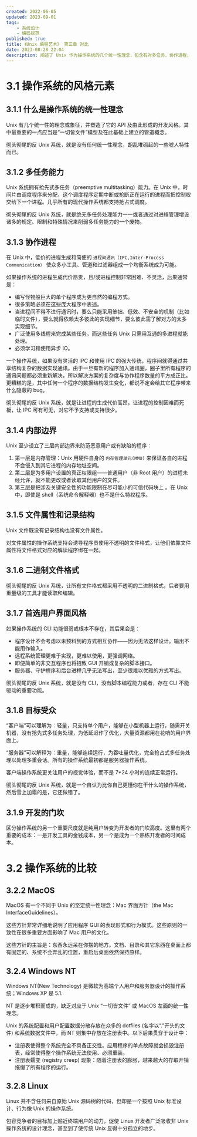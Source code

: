 ```yaml
---
created: 2022-06-05
updated: 2023-09-01
tags:
    - 系统设计
    - 编码规范
published: true
title: 《Unix 编程艺术》 第三章 对比
date: 2023-08-28 22:04
description: 阐述了 Unix 作为操作系统的几个统一性理念，包含有对多任务，协作进程，二进制文件，CLI 等内容的思考，也对比了与 MacOS，Windows 等操作系统的差异。
---
```


# 3.1 操作系统的风格元素

## 3.1.1 什么是操作系统的统一性理念

Unix 有几个统一性的理念或象征，并塑造了它的 API 及由此形成的开发风格。其中最重要的一点应当是“一切皆文件”模型及在此基础上建立的管道概念。

彻头彻尾的反 Unix 系统，就是没有任何统一性理念，胡乱堆砌起的一些唬人特性而已。

## 3.1.2 多任务能力

Unix 系统拥有抢先式多任务（preemptive multitasking）能力。在 Unix 中，时间片由调度程序来分配，这个调度程序定期中断或抢断正在运行的进程而把控制权交给下一个进程。几乎所有的现代操作系统都支持抢占式调度。

彻头彻尾的反 Unix 系统，就是绝无多任务处理能力一一或者通过对进程管理增设诸多的规定、限制和特殊情况来削弱多任务能力的一个废物。

## 3.1.3 协作进程

在 Unix 中，低价的进程生成和简便的 `进程间通讯（IPC,Inter-Process Communication）` 使众多小工具、管道和过滤器组成一个均衡系统成为可能。

如果操作系统的进程生成代价昂贵，且/或进程控制非常困难、不灵活，后果通常是：

-   编写怪物般巨大的单个程序成为更自然的编程方式。
-   很多策略必须在这些庞大程序中表述。
-   当进程间不得不进行通讯时，要么只能采用笨拙、低效、不安全的机制（比如临时文件），要么就得依赖太多彼此的实现细节，要么彼此需了解对方的太多实现细节。
-   广泛使用多线程来完成某些任务，而这些任务 Unix 只需用互通的多进程就能处理。
-   必须学习和使用异步 IO。

一个操作系统，如果没有灵活的 IPC 和使用 IPC 的强大传统，程序间就得通过共享结构复杂的数据实现通讯。由于一旦有新的程序加入通讯圈，圈子里所有程序的通讯问题都必须重新解决，所以解决方案的复杂度与协作程序数量的平方成正比。更糟糕的是，其中任何一个程序的数据结构发生变化，都说不定会给其它程序带来什么隐蔽的 bug。

彻头彻尾的反 Unix 系统，就是让进程的生成代价高昂，让进程的控制因难而死板，让 IPC 可有可无，对它不予支持或支持很少。

## 3.1.4 内部边界

Unix 至少设立了三层内部边界来防范恶意用户或有缺陷的程序：

1. 第一层是内存管理：Unix 用硬件自身的 `内存管理单元(MMU)` 来保证各自的进程不会侵入到其它进程的内存地址空间。
2. 第二层是为多用户设置的真正权限组——普通用户（非 Root 用户）的进程未经允许，就不能更改或者读取其他用户的文件。
3. 第三层是把涉及关键安全性的功能限制在尽可能小的可信代码块上 。在 Unix 中，即使是 shell（系统命令解释器）也不是什么特权程序。

## 3.1.5 文件属性和记录结构

Unix 文件既没有记录结构也没有文件属性。

对文件属性的操作系统支持会诱导程序员使用不透明的文件格式，让他们依靠文件属性将文件格式对应的解读程序绑在一起。

## 3.1.6 二进制文件格式

彻头彻尾的反 Unix 系统，让所有文件格式都采用不透明的二进制格式，后者要用重量级的工具才能读取和编辑。

## 3.1.7 首选用户界面风格

如果操作系统的 CLI 功能很弱或根本不存在，其后果会是：

-   程序设计不会考虑以未预料到的方式相互协作——因为无法这样设计。输出不能用作输入。
-   远程系统管理更难于实现，更难以使用，更强调网络。
-   即便简单的非交互程序也将招致 GUI 开销或复杂的脚本接口。
-   服务器、守护程序和后台进程几乎无法写出，至少很难以优雅的方式写出。

彻头彻尾的反 Unix 系统，就是没有 CLI，没有脚本编程能力或者，存在 CLI 不能驱动的重要功能。

## 3.1.8 目标受众

“客户端”可以理解为：轻量，只支持单个用户，能够在小型机器上运行，随需开关机器，没有抢先式多任务处理，为低延迟作了优化，大量资源都用在花哨的用户界面上。

“服务器”可以解释为：重量，能够连续运行，为吞吐量优化，完全抢占式多任务处理以处理多重会话。所有的操作系统最初都是服务器操作系统。

客户端操作系统更关注用户的视觉体验，而不是 7\*24 小时的连续正常运行。

彻头彻尾的反 Unix 系统，就是一个自认为比你自己更懂你在干什么的操作系统，然后雪上加霜的是，它还做错了。

## 3.1.9 开发的门坎

区分操作系统的另一个重要尺度就是纯用户转变为开发者的门坎高度。这里有两个重要的成本：一是开发工具的金钱成本，另一个是成为一个熟练开发者的时间成本。

# 3.2 操作系统的比较

## 3.2.2 MacOS

MacOS 有一个不同于 Unix 的坚定统一性理念：Mac 界面方针（the Mac InterfaceGuidelines）。

这些方针非常详细地说明了应用程序 GUI 的表现形式和行为模式。这些原则的一致性在很多重要方面影响了 Mac 用户的文化。

这些方针的主旨是：东西永远呆在你摆的地方。文档、目录和其它东西在桌面上都有固定的、系统不会弄乱的位置，重启后桌面依然保持原样。

## 3.2.4 Windows NT

Windows NT(New Technology) 是微软为高端个人用户和服务器设计的操作系统；Windows XP 是 5.1.

NT 是逐步堆积而成的，缺乏对应于 Unix “一切皆文件” 或 MacOS 左面的统一性理念。

Unix 的系统配置和用户配置数据分散存放在众多的 dotfiles (名字以“.”开头的文件) 和系统数据文件中，而 NT 则集中存放在注册表中。以下后果贯穿于设计中：

-   注册表使得整个系统完全不具备正交性。应用程序的单点故障就会损毁注册表，经常使得整个操作系统无法使用、必须重装。
-   注册表蠕变 (registry creep) 现象：随着注册表的膨胀，越来越大的存取开销拖慢了所有程序的运行。

## 3.2.8 Linux

Linux 并不含任何来自原始 Unix 源码树的代码，但却是一个按照 Unix 标准设计、行为像 Unix 的操作系统。

包容竞争者的目标加上贴近终端用户的动力，促使 Linux 开发者广泛吸收非 Unix 操作系统的设计理念，甚至到了使传统 Unix 显得十分孤立的地步。

